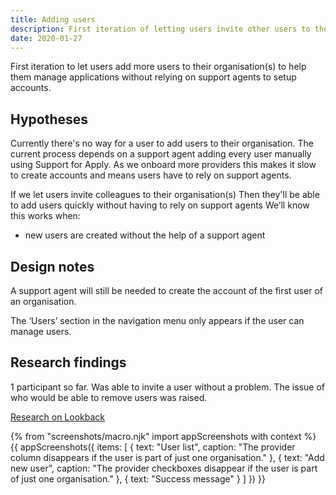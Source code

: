 ```yaml
---
title: Adding users
description: First iteration of letting users invite other users to their organisation(s) to help manage applications
date: 2020-01-27
---
```


First iteration to let users add more users to their organisation(s) to help them manage applications without relying on support agents to setup accounts.

## Hypotheses

Currently there's no way for a user to add users to their organisation. The current process depends on a support agent adding every user manually using Support for Apply. As we onboard more providers this makes it slow to create accounts and means users have to rely on support agents.

If we let users invite colleagues to their organisation(s)
Then they'll be able to add users quickly without having to rely on support agents
We’ll know this works when:
- new users are created without the help of a support agent

## Design notes

A support agent will still be needed to create the account of the first user of an organisation.

The ‘Users’ section in the navigation menu only appears if the user can manage users.

## Research findings

1 participant so far. Was able to invite a user without a problem. The issue of who would be able to remove users was raised.

[Research on Lookback](https://lookback.io/watch/j5Z8YfSp4g85kEYQn)

{% from "screenshots/macro.njk" import appScreenshots with context %}
{{ appScreenshots({
  items: [
    {
      text: "User list",
      caption: "The provider column disappears if the user is part of just one organisation."
    },
    {
      text: "Add new user",
      caption: "The provider checkboxes disappear if the user is part of just one organisation."
    },
    {
      text: "Success message"
    }
  ]
}) }}
